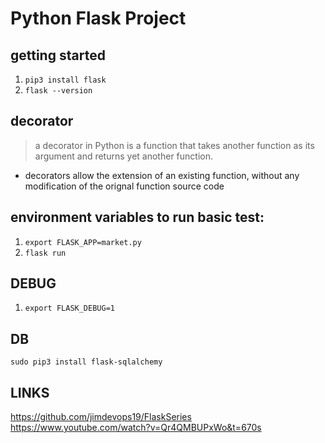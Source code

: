 # Python Flask Project

## getting started
1.  `pip3 install flask`
2.  `flask --version`

## decorator
> a decorator in Python is a function that takes another function as its argument and returns yet another function.
- decorators allow the extension of an existing function, without any modification of the orignal function source code

## environment variables to run basic test:
1. `export FLASK_APP=market.py`
2. `flask run`

## DEBUG
1. `export FLASK_DEBUG=1`

## DB
`sudo pip3 install flask-sqlalchemy`

## LINKS
https://github.com/jimdevops19/FlaskSeries
https://www.youtube.com/watch?v=Qr4QMBUPxWo&t=670s